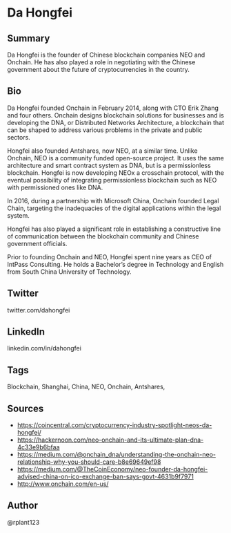 # Da Hongfei

## Summary
Da Hongfei is the founder of Chinese blockchain companies NEO and Onchain. He has also played a role in negotiating with the Chinese government about the future of cryptocurrencies in the country. 

## Bio
Da Hongfei founded Onchain in February 2014, along with CTO Erik Zhang and four others. Onchain designs blockchain solutions for businesses and is developing the DNA, or Distributed Networks Architecture, a blockchain that can be shaped to address various problems in the private and public sectors. 

Hongfei also founded Antshares, now NEO, at a similar time. Unlike Onchain, NEO is a community funded open-source project. It uses the same architecture and smart contract system as DNA, but is a permissionless blockchain. Hongfei is now developing NEOx a crosschain protocol, with the eventual possibility of integrating permissionless blockchain such as NEO with permissioned ones like DNA.

In 2016, during a partnership with Microsoft China, Onchain founded Legal Chain, targeting the inadequacies of the digital applications within the legal system.

Hongfei has also played a significant role in establishing a constructive line of communication between the blockchain community and Chinese government officials.

Prior to founding Onchain and NEO, Hongfei spent nine years as CEO of IntPass Consulting. He holds a Bachelor’s degree in Technology and English from South China University of Technology. 

## Twitter
twitter.com/dahongfei

## LinkedIn
linkedin.com/in/dahongfei

## Tags
Blockchain, Shanghai, China, NEO, Onchain, Antshares,  

## Sources
- https://coincentral.com/cryptocurrency-industry-spotlight-neos-da-hongfei/
- https://hackernoon.com/neo-onchain-and-its-ultimate-plan-dna-4c33e9b6bfaa
- https://medium.com/@onchain_dna/understanding-the-onchain-neo-relationship-why-you-should-care-b8e69649ef98
- https://medium.com/@TheCoinEconomy/neo-founder-da-hongfei-advised-china-on-ico-exchange-ban-says-govt-4631b9f7971
- http://www.onchain.com/en-us/

## Author
@rplant123
